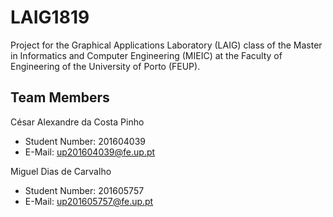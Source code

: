 # LAIG1819

Project for the Graphical Applications Laboratory (LAIG) class of the Master in Informatics and Computer Engineering (MIEIC) at the Faculty of Engineering of the University of Porto (FEUP). 


## Team Members 

César Alexandre da Costa Pinho <br>
* Student Number: 201604039
* E-Mail: up201604039@fe.up.pt 

Miguel Dias de Carvalho <br>
* Student Number: 201605757
* E-Mail: up201605757@fe.up.pt
